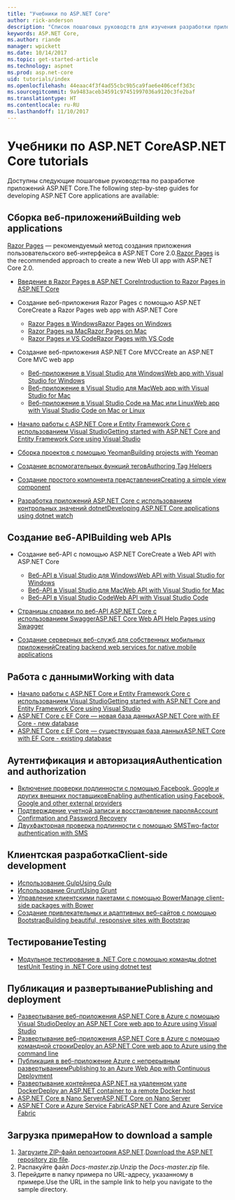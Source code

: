 ```yaml
---
title: "Учебники по ASP.NET Core"
author: rick-anderson
description: "Список пошаговых руководств для изучения разработки приложений ASP.NET Core."
keywords: ASP.NET Core,
ms.author: riande
manager: wpickett
ms.date: 10/14/2017
ms.topic: get-started-article
ms.technology: aspnet
ms.prod: asp.net-core
uid: tutorials/index
ms.openlocfilehash: 44eaac4f3f4ad55cbc9b5ca9fae6e406ceff3d3c
ms.sourcegitcommit: 9a9483aceb34591c97451997036a9120c3fe2baf
ms.translationtype: HT
ms.contentlocale: ru-RU
ms.lasthandoff: 11/10/2017
---
```

# <a name="aspnet-core-tutorials"></a><span data-ttu-id="131a5-104">Учебники по ASP.NET Core</span><span class="sxs-lookup"><span data-stu-id="131a5-104">ASP.NET Core tutorials</span></span>

<span data-ttu-id="131a5-105">Доступны следующие пошаговые руководства по разработке приложений ASP.NET Core.</span><span class="sxs-lookup"><span data-stu-id="131a5-105">The following step-by-step guides for developing ASP.NET Core applications are available:</span></span>

## <a name="building-web-applications"></a><span data-ttu-id="131a5-106">Сборка веб-приложений</span><span class="sxs-lookup"><span data-stu-id="131a5-106">Building web applications</span></span>

<span data-ttu-id="131a5-107">[Razor Pages](xref:mvc/razor-pages/index) — рекомендуемый метод создания приложения пользовательского веб-интерфейса в ASP.NET Core 2.0.</span><span class="sxs-lookup"><span data-stu-id="131a5-107">[Razor Pages](xref:mvc/razor-pages/index) is the recommended approach to create a new Web UI app with ASP.NET Core 2.0.</span></span>

* [<span data-ttu-id="131a5-108">Введение в Razor Pages в ASP.NET Core</span><span class="sxs-lookup"><span data-stu-id="131a5-108">Introduction to Razor Pages in ASP.NET Core</span></span>](xref:mvc/razor-pages/index)
* <span data-ttu-id="131a5-109">Создание веб-приложения Razor Pages с помощью ASP.NET Core</span><span class="sxs-lookup"><span data-stu-id="131a5-109">Create a Razor Pages web app with ASP.NET Core</span></span>

   * [<span data-ttu-id="131a5-110">Razor Pages в Windows</span><span class="sxs-lookup"><span data-stu-id="131a5-110">Razor Pages on Windows</span></span>](xref:tutorials/razor-pages/index)
   * [<span data-ttu-id="131a5-111">Razor Pages на Mac</span><span class="sxs-lookup"><span data-stu-id="131a5-111">Razor Pages on Mac</span></span>](xref:tutorials/razor-pages-mac/index)
   * [<span data-ttu-id="131a5-112">Razor Pages и VS Code</span><span class="sxs-lookup"><span data-stu-id="131a5-112">Razor Pages with VS Code</span></span>](xref:tutorials/razor-pages-vsc/index)  

* <span data-ttu-id="131a5-113">Создание веб-приложения ASP.NET Core MVC</span><span class="sxs-lookup"><span data-stu-id="131a5-113">Create an ASP.NET Core MVC web app</span></span>

   * [<span data-ttu-id="131a5-114">Веб-приложение в Visual Studio для Windows</span><span class="sxs-lookup"><span data-stu-id="131a5-114">Web app with Visual Studio for Windows</span></span>](first-mvc-app/index.md)
   * [<span data-ttu-id="131a5-115">Веб-приложение в Visual Studio для Mac</span><span class="sxs-lookup"><span data-stu-id="131a5-115">Web app with Visual Studio for Mac</span></span>](first-mvc-app-mac/index.md)
   * [<span data-ttu-id="131a5-116">Веб-приложение в Visual Studio Code на Mac или Linux</span><span class="sxs-lookup"><span data-stu-id="131a5-116">Web app with Visual Studio Code on Mac or Linux</span></span>](first-mvc-app-xplat/index.md)

* [<span data-ttu-id="131a5-117">Начало работы с ASP.NET Core и Entity Framework Core с использованием Visual Studio</span><span class="sxs-lookup"><span data-stu-id="131a5-117">Getting started with ASP.NET Core and Entity Framework Core using Visual Studio</span></span>](../data/ef-mvc/index.md)
* [<span data-ttu-id="131a5-118">Сборка проектов с помощью Yeoman</span><span class="sxs-lookup"><span data-stu-id="131a5-118">Building projects with Yeoman</span></span>](../client-side/yeoman.md)
* [<span data-ttu-id="131a5-119">Создание вспомогательных функций тегов</span><span class="sxs-lookup"><span data-stu-id="131a5-119">Authoring Tag Helpers</span></span>](../mvc/views/tag-helpers/authoring.md)
* [<span data-ttu-id="131a5-120">Создание простого компонента представления</span><span class="sxs-lookup"><span data-stu-id="131a5-120">Creating a simple view component</span></span>](../mvc/views/view-components.md#walkthrough-creating-a-simple-view-component)
* [<span data-ttu-id="131a5-121">Разработка приложений ASP.NET Core с использованием контрольных значений dotnet</span><span class="sxs-lookup"><span data-stu-id="131a5-121">Developing ASP.NET Core applications using dotnet watch</span></span>](dotnet-watch.md)

## <a name="building-web-apis"></a><span data-ttu-id="131a5-122">Создание веб-API</span><span class="sxs-lookup"><span data-stu-id="131a5-122">Building web APIs</span></span>
* <span data-ttu-id="131a5-123">Создание веб-API с помощью ASP.NET Core</span><span class="sxs-lookup"><span data-stu-id="131a5-123">Create a Web API with ASP.NET Core</span></span>

  * [<span data-ttu-id="131a5-124">Веб-API в Visual Studio для Windows</span><span class="sxs-lookup"><span data-stu-id="131a5-124">Web API with Visual Studio for Windows</span></span>](first-web-api.md)
  * [<span data-ttu-id="131a5-125">Веб-API в Visual Studio для Mac</span><span class="sxs-lookup"><span data-stu-id="131a5-125">Web API with Visual Studio for Mac</span></span>](xref:tutorials/first-web-api-mac)
  * [<span data-ttu-id="131a5-126">Веб-API в Visual Studio Code</span><span class="sxs-lookup"><span data-stu-id="131a5-126">Web API with Visual Studio Code</span></span>](web-api-vsc.md)
  
* [<span data-ttu-id="131a5-127">Страницы справки по веб-API ASP.NET Core с использованием Swagger</span><span class="sxs-lookup"><span data-stu-id="131a5-127">ASP.NET Core Web API Help Pages using Swagger</span></span>](web-api-help-pages-using-swagger.md)
* [<span data-ttu-id="131a5-128">Создание серверных веб-служб для собственных мобильных приложений</span><span class="sxs-lookup"><span data-stu-id="131a5-128">Creating backend web services for native mobile applications</span></span>](../mobile/native-mobile-backend.md)

## <a name="working-with-data"></a><span data-ttu-id="131a5-129">Работа с данными</span><span class="sxs-lookup"><span data-stu-id="131a5-129">Working with data</span></span>
* [<span data-ttu-id="131a5-130">Начало работы с ASP.NET Core и Entity Framework Core с использованием Visual Studio</span><span class="sxs-lookup"><span data-stu-id="131a5-130">Getting started with ASP.NET Core and Entity Framework Core using Visual Studio</span></span>](../data/ef-mvc/index.md)
* [<span data-ttu-id="131a5-131">ASP.NET Core с EF Core — новая база данных</span><span class="sxs-lookup"><span data-stu-id="131a5-131">ASP.NET Core with EF Core - new database</span></span>](https://docs.microsoft.com/ef/core/get-started/aspnetcore/new-db)
* [<span data-ttu-id="131a5-132">ASP.NET Core с EF Core — существующая база данных</span><span class="sxs-lookup"><span data-stu-id="131a5-132">ASP.NET Core with EF Core - existing database</span></span>](https://docs.microsoft.com/ef/core/get-started/aspnetcore/existing-db)

## <a name="authentication-and-authorization"></a><span data-ttu-id="131a5-133">Аутентификация и авторизация</span><span class="sxs-lookup"><span data-stu-id="131a5-133">Authentication and authorization</span></span>
* [<span data-ttu-id="131a5-134">Включение проверки подлинности с помощью Facebook, Google и других внешних поставщиков</span><span class="sxs-lookup"><span data-stu-id="131a5-134">Enabling authentication using Facebook, Google and other external providers</span></span>](../security/authentication/social/index.md)
* [<span data-ttu-id="131a5-135">Подтверждение учетной записи и восстановление пароля</span><span class="sxs-lookup"><span data-stu-id="131a5-135">Account Confirmation and Password Recovery</span></span>](../security/authentication/accconfirm.md)
* [<span data-ttu-id="131a5-136">Двухфакторная проверка подлинности с помощью SMS</span><span class="sxs-lookup"><span data-stu-id="131a5-136">Two-factor authentication with SMS</span></span>](../security/authentication/2fa.md)

## <a name="client-side-development"></a><span data-ttu-id="131a5-137">Клиентская разработка</span><span class="sxs-lookup"><span data-stu-id="131a5-137">Client-side development</span></span>
* [<span data-ttu-id="131a5-138">Использование Gulp</span><span class="sxs-lookup"><span data-stu-id="131a5-138">Using Gulp</span></span>](../client-side/using-gulp.md)
* [<span data-ttu-id="131a5-139">Использование Grunt</span><span class="sxs-lookup"><span data-stu-id="131a5-139">Using Grunt</span></span>](../client-side/using-grunt.md)
* [<span data-ttu-id="131a5-140">Управление клиентскими пакетами с помощью Bower</span><span class="sxs-lookup"><span data-stu-id="131a5-140">Manage client-side packages with Bower</span></span>](../client-side/bower.md)
* [<span data-ttu-id="131a5-141">Создание привлекательных и адаптивных веб-сайтов с помощью Bootstrap</span><span class="sxs-lookup"><span data-stu-id="131a5-141">Building beautiful, responsive sites with Bootstrap</span></span>](../client-side/bootstrap.md)

## <a name="testing"></a><span data-ttu-id="131a5-142">Тестирование</span><span class="sxs-lookup"><span data-stu-id="131a5-142">Testing</span></span>
* [<span data-ttu-id="131a5-143">Модульное тестирование в .NET Core с помощью команды dotnet test</span><span class="sxs-lookup"><span data-stu-id="131a5-143">Unit Testing in .NET Core using dotnet test</span></span>](https://docs.microsoft.com/dotnet/articles/core/testing/unit-testing-with-dotnet-test)

## <a name="publishing-and-deployment"></a><span data-ttu-id="131a5-144">Публикация и развертывание</span><span class="sxs-lookup"><span data-stu-id="131a5-144">Publishing and deployment</span></span>
* [<span data-ttu-id="131a5-145">Развертывание веб-приложения ASP.NET Core в Azure с помощью Visual Studio</span><span class="sxs-lookup"><span data-stu-id="131a5-145">Deploy an ASP.NET Core web app to Azure using Visual Studio</span></span>](publish-to-azure-webapp-using-vs.md)
* [<span data-ttu-id="131a5-146">Развертывание веб-приложения ASP.NET Core в Azure с помощью командной строки</span><span class="sxs-lookup"><span data-stu-id="131a5-146">Deploy an ASP.NET Core web app to Azure using the command line</span></span>](publish-to-azure-webapp-using-cli.md)
* [<span data-ttu-id="131a5-147">Публикация в веб-приложение Azure с непрерывным развертыванием</span><span class="sxs-lookup"><span data-stu-id="131a5-147">Publishing to an Azure Web App with Continuous Deployment</span></span>](../publishing/azure-continuous-deployment.md)
* [<span data-ttu-id="131a5-148">Развертывание контейнера ASP.NET на удаленном узле Docker</span><span class="sxs-lookup"><span data-stu-id="131a5-148">Deploy an ASP.NET container to a remote Docker host</span></span>](https://docs.microsoft.com/azure/vs-azure-tools-docker-hosting-web-apps-in-docker)
* [<span data-ttu-id="131a5-149">ASP.NET Core в Nano Server</span><span class="sxs-lookup"><span data-stu-id="131a5-149">ASP.NET Core on Nano Server</span></span>](nano-server.md)
* [<span data-ttu-id="131a5-150">ASP.NET Core и Azure Service Fabric</span><span class="sxs-lookup"><span data-stu-id="131a5-150">ASP.NET Core and Azure Service Fabric</span></span>](https://docs.microsoft.com/azure/service-fabric/service-fabric-add-a-web-frontend)

<a name="download"></a> 
## <a name="how-to-download-a-sample"></a><span data-ttu-id="131a5-151">Загрузка примера</span><span class="sxs-lookup"><span data-stu-id="131a5-151">How to download a sample</span></span>
1. <span data-ttu-id="131a5-152">[Загрузите ZIP-файл репозитория ASP.NET](https://codeload.github.com/aspnet/Docs/zip/master).</span><span class="sxs-lookup"><span data-stu-id="131a5-152">[Download the ASP.NET repository zip file](https://codeload.github.com/aspnet/Docs/zip/master).</span></span>
1. <span data-ttu-id="131a5-153">Распакуйте файл *Docs-master.zip*.</span><span class="sxs-lookup"><span data-stu-id="131a5-153">Unzip the *Docs-master.zip* file.</span></span>
1. <span data-ttu-id="131a5-154">Перейдите в папку примера по URL-адресу, указанному в примере.</span><span class="sxs-lookup"><span data-stu-id="131a5-154">Use the URL in the sample link to help you navigate to the sample directory.</span></span> 
